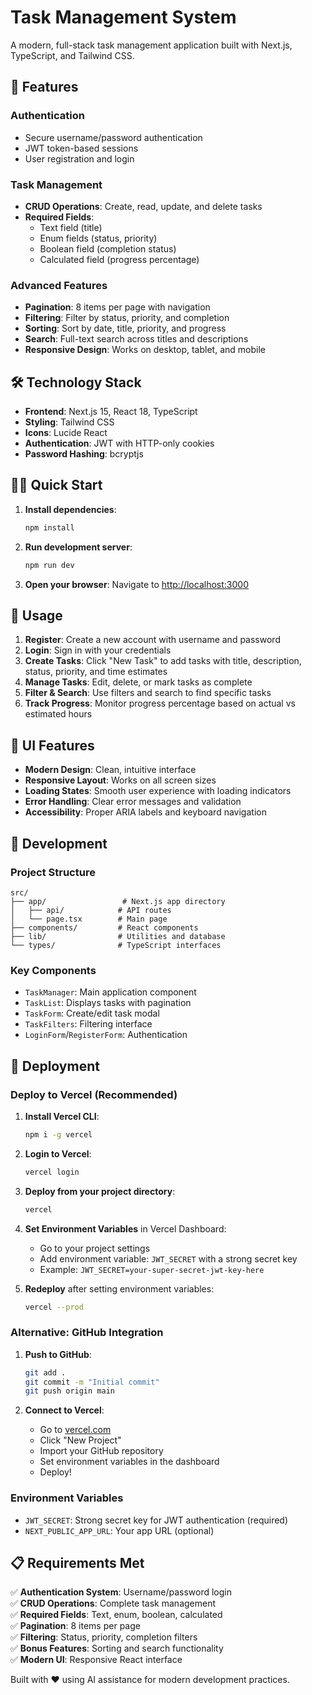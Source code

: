 # Task Management System

A modern, full-stack task management application built with Next.js, TypeScript, and Tailwind CSS.

## 🚀 Features

### Authentication
- Secure username/password authentication
- JWT token-based sessions
- User registration and login

### Task Management
- **CRUD Operations**: Create, read, update, and delete tasks
- **Required Fields**:
  - Text field (title)
  - Enum fields (status, priority)
  - Boolean field (completion status)
  - Calculated field (progress percentage)

### Advanced Features
- **Pagination**: 8 items per page with navigation
- **Filtering**: Filter by status, priority, and completion
- **Sorting**: Sort by date, title, priority, and progress
- **Search**: Full-text search across titles and descriptions
- **Responsive Design**: Works on desktop, tablet, and mobile

## 🛠️ Technology Stack

- **Frontend**: Next.js 15, React 18, TypeScript
- **Styling**: Tailwind CSS
- **Icons**: Lucide React
- **Authentication**: JWT with HTTP-only cookies
- **Password Hashing**: bcryptjs

## 🏃‍♂️ Quick Start

1. **Install dependencies**:
   ```bash
   npm install
   ```

2. **Run development server**:
   ```bash
   npm run dev
   ```

3. **Open your browser**:
   Navigate to [http://localhost:3000](http://localhost:3000)

## 📱 Usage

1. **Register**: Create a new account with username and password
2. **Login**: Sign in with your credentials
3. **Create Tasks**: Click "New Task" to add tasks with title, description, status, priority, and time estimates
4. **Manage Tasks**: Edit, delete, or mark tasks as complete
5. **Filter & Search**: Use filters and search to find specific tasks
6. **Track Progress**: Monitor progress percentage based on actual vs estimated hours

## 🎨 UI Features

- **Modern Design**: Clean, intuitive interface
- **Responsive Layout**: Works on all screen sizes
- **Loading States**: Smooth user experience with loading indicators
- **Error Handling**: Clear error messages and validation
- **Accessibility**: Proper ARIA labels and keyboard navigation

## 🔧 Development

### Project Structure
```
src/
├── app/                 # Next.js app directory
│   ├── api/            # API routes
│   └── page.tsx        # Main page
├── components/         # React components
├── lib/                # Utilities and database
└── types/              # TypeScript interfaces
```

### Key Components
- `TaskManager`: Main application component
- `TaskList`: Displays tasks with pagination
- `TaskForm`: Create/edit task modal
- `TaskFilters`: Filtering interface
- `LoginForm`/`RegisterForm`: Authentication

## 🚀 Deployment

### Deploy to Vercel (Recommended)

1. **Install Vercel CLI**:
   ```bash
   npm i -g vercel
   ```

2. **Login to Vercel**:
   ```bash
   vercel login
   ```

3. **Deploy from your project directory**:
   ```bash
   vercel
   ```

4. **Set Environment Variables** in Vercel Dashboard:
   - Go to your project settings
   - Add environment variable: `JWT_SECRET` with a strong secret key
   - Example: `JWT_SECRET=your-super-secret-jwt-key-here`

5. **Redeploy** after setting environment variables:
   ```bash
   vercel --prod
   ```

### Alternative: GitHub Integration

1. **Push to GitHub**:
   ```bash
   git add .
   git commit -m "Initial commit"
   git push origin main
   ```

2. **Connect to Vercel**:
   - Go to [vercel.com](https://vercel.com)
   - Click "New Project"
   - Import your GitHub repository
   - Set environment variables in the dashboard
   - Deploy!

### Environment Variables
- `JWT_SECRET`: Strong secret key for JWT authentication (required)
- `NEXT_PUBLIC_APP_URL`: Your app URL (optional)

## 📋 Requirements Met

✅ **Authentication System**: Username/password login  
✅ **CRUD Operations**: Complete task management  
✅ **Required Fields**: Text, enum, boolean, calculated  
✅ **Pagination**: 8 items per page  
✅ **Filtering**: Status, priority, completion filters  
✅ **Bonus Features**: Sorting and search functionality  
✅ **Modern UI**: Responsive React interface  

Built with ❤️ using AI assistance for modern development practices.